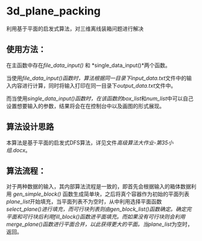 # 3d_plane_packing

利用基于平面的启发式算法，对三维离线装箱问题进行解决

## 使用方法：

在主函数中存在*file_data_input()* 和 *single_data_input()*两个函数。

当使用*file_data_input()*函数时，算法根据同一目录下*input_data.txt*文件中的输入内容进行计算，同时将输入打印在同一目录下*output_data.txt*文件中。

而当使用*single_data_input()*函数时，在该函数的*box_list*和*num_list*中可以自己设置想要输入的参数，结果将会在在控制台中以及画图的形式展现。

## 算法设计思路

本算法是基于平面的启发式DFS算法，详见文件*高级算法大作业-第35小组.docx*。

## 算法流程：

对于两种数据的输入，其内部算法流程是一致的，即首先会根据输入的箱体数据利用 *gen_simple_block()* 函数生成简单块，之后将真个容器作为初始的平面列表*plane_list*开始填充，当平面列表不为空时，从中利用选择平面函数*select_plane()*进行填充，而可行块列表则由*gen_block_list()*函数确定。确定完平面和可行块后利用*fill_block()*函数进平面填充。而如果没有可行块则会利用*merge_plane()*函数进行平面合并，以此获得更大的平面。当*plane_list*为空时，返回。

